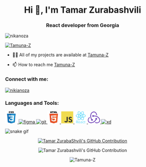 <h1 align="center">Hi 👋, I'm Tamar Zurabashvili</h1>
<h3 align="center">React developer from Georgia</h3>

<p align="left"> <img src="https://komarev.com/ghpvc/?username=Tamuna-Zli&label=Profile%20views&color=3f5427&style=plastic" alt="nikanoza" /> </p>

<p align="left"> <a href="https://github.com/ryo-ma/github-profile-trophy"><img src="https://github-profile-trophy.vercel.app/?username=Tamuna-Z" alt="Tamuna-Z" /></a> </p>

- 👨‍💻 All of my projects are available at [Tamuna-Z](https://github.com/Tamuna-Z)

- 📫 How to reach me [Tamuna-Z](https://www.linkedin.com/in/tamuna-zurabashvili-368485225/)

<h3 align="left">Connect with me:</h3>
<p align="left">
<a href="https://https://www.linkedin.com/in/tamuna-zurabashvili-368485225/" target="blank"><img align="center" src="https://raw.githubusercontent.com/rahuldkjain/github-profile-readme-generator/master/src/images/icons/Social/linked-in-alt.svg" alt="nikianoza" height="30" width="40" /></a>


<h3 align="left">Languages and Tools:</h3>
<p align="left"> <a href="https://www.w3schools.com/css/" target="_blank" rel="noreferrer"> <img src="https://raw.githubusercontent.com/devicons/devicon/master/icons/css3/css3-original-wordmark.svg" alt="css3" width="40" height="40"/> </a> <a href="https://www.figma.com/" target="_blank" rel="noreferrer"> <img src="https://www.vectorlogo.zone/logos/figma/figma-icon.svg" alt="figma" width="40" height="40"/> </a> <a href="https://git-scm.com/" target="_blank" rel="noreferrer"> <img src="https://www.vectorlogo.zone/logos/git-scm/git-scm-icon.svg" alt="git" width="40" height="40"/> </a>  <a href="https://www.w3.org/html/" target="_blank" rel="noreferrer"> <img src="https://raw.githubusercontent.com/devicons/devicon/master/icons/html5/html5-original-wordmark.svg" alt="html5" width="40" height="40"/> </a> <a href="https://developer.mozilla.org/en-US/docs/Web/JavaScript" target="_blank" rel="noreferrer"> <img src="https://raw.githubusercontent.com/devicons/devicon/master/icons/javascript/javascript-original.svg" alt="javascript" width="40" height="40"/> </a> <a href="https://reactjs.org/" target="_blank" rel="noreferrer"> <img src="https://raw.githubusercontent.com/devicons/devicon/master/icons/react/react-original-wordmark.svg" alt="react" width="40" height="40"/> </a> <a href="https://redux.js.org" target="_blank" rel="noreferrer"> <img src="https://raw.githubusercontent.com/devicons/devicon/master/icons/redux/redux-original.svg" alt="redux" width="40" height="40"/> </a> <a href="https://www.adobe.com/products/xd.html" target="_blank" rel="noreferrer"> <img src="https://cdn.worldvectorlogo.com/logos/adobe-xd.svg" alt="xd" width="40" height="40"/> </a> </p>

![snake gif]()

<p align="center">   
  <a href="https://github.com/Tamuna-Z"> 
    <img src="https://github-profile-summary-cards.vercel.app/api/cards/profile-details?username=Tamuna-Z&theme=radical" alt="Tamar ZurabaShvili's GitHub Contribution"/>     </a>
</p>

<p align="center">   
  <img src="https://github-readme-stats.vercel.app/api/top-langs/?username=Tamuna-Z" alt="Tamar Zurabashvili's GitHub Contribution"/>
</p>

<p align="center">
  <img src="https://github-readme-streak-stats.herokuapp.com/?user=Tamuna-Z&" alt="Tamuna-Z" />
</p>
